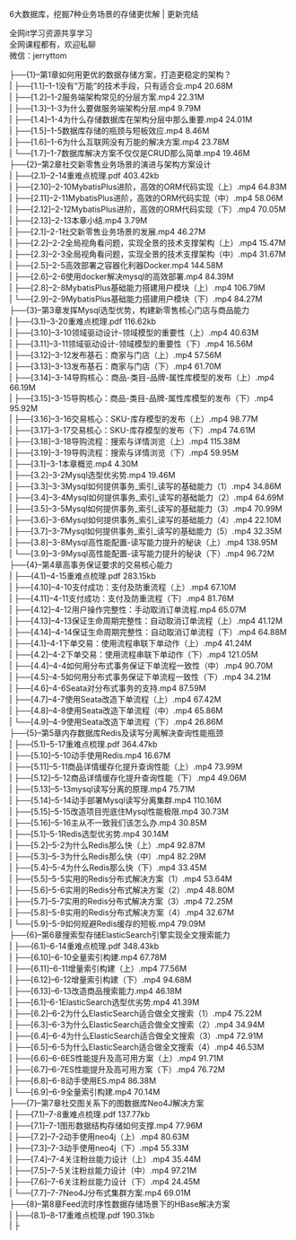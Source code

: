 6大数据库，挖掘7种业务场景的存储更优解 | 更新完结

全网it学习资源共享学习<br>全网课程都有，欢迎私聊<br>微信：jerryttom<br>

├──{1}–第1章如何用更优的数据存储方案，打造更稳定的架构？<br> | ├──[1.1]–1-1没有“万能”的技术手段，只有适合业.mp4 20.68M<br> | ├──[1.2]–1-2服务端架构常见的分层方案.mp4 22.31M<br> | ├──[1.3]–1-3为什么要做服务端架构分层.mp4 9.79M<br> | ├──[1.4]–1-4为什么存储数据库在架构分层中那么重要.mp4 24.01M<br> | ├──[1.5]–1-5数据库存储的瓶颈与短板效应.mp4 8.46M<br> | ├──[1.6]–1-6为什么互联网没有万能的解决方案.mp4 23.78M<br> | └──[1.7]–1-7数据库解决方案不仅仅是CRUD那么简单.mp4 19.46M<br> ├──{2}–第2章社交新零售业务场景的演进与架构方案设计<br> | ├──(2.1)–2-14重难点梳理.pdf 403.42kb<br> | ├──[2.10]–2-10MybatisPlus进阶，高效的ORM代码实现（上）.mp4 64.83M<br> | ├──[2.11]–2-11MybatisPlus进阶，高效的ORM代码实现（中）.mp4 58.06M<br> | ├──[2.12]–2-12MybatisPlus进阶，高效的ORM代码实现（下）.mp4 70.05M<br> | ├──[2.13]–2-13本章小结.mp4 3.79M<br> | ├──[2.1]–2-1社交新零售业务场景的发展.mp4 46.27M<br> | ├──[2.2]–2-2全局视角看问题，实现全景的技术支撑架构（上）.mp4 15.47M<br> | ├──[2.3]–2-3全局视角看问题，实现全景的技术支撑架构（中）.mp4 31.67M<br> | ├──[2.5]–2-5高效部署之容器化利器Docker.mp4 144.58M<br> | ├──[2.6]–2-6使用docker解决mysql的高效部署.mp4 84.39M<br> | ├──[2.8]–2-8MybatisPlus基础能力搭建用户模块（上）.mp4 106.79M<br> | └──[2.9]–2-9MybatisPlus基础能力搭建用户模块（下）.mp4 84.27M<br> ├──{3}–第3章发挥Mysql选型优势，构建新零售核心门店与商品能力<br> | ├──(3.1)–3-20重难点梳理.pdf 116.62kb<br> | ├──[3.10]–3-10领域驱动设计-领域模型的重要性（上）.mp4 40.63M<br> | ├──[3.11]–3-11领域驱动设计-领域模型的重要性（下）.mp4 16.56M<br> | ├──[3.12]–3-12发布基石：商家与门店（上）.mp4 57.56M<br> | ├──[3.13]–3-13发布基石：商家与门店（下）.mp4 61.70M<br> | ├──[3.14]–3-14导购核心：商品-类目-品牌-属性库模型的发布（上）.mp4 66.19M<br> | ├──[3.15]–3-15导购核心：商品-类目-品牌-属性库模型的发布（下）.mp4 95.92M<br> | ├──[3.16]–3-16交易核心：SKU-库存模型的发布（上）.mp4 98.77M<br> | ├──[3.17]–3-17交易核心：SKU-库存模型的发布（下）.mp4 74.61M<br> | ├──[3.18]–3-18导购流程：搜索与详情浏览（上）.mp4 115.38M<br> | ├──[3.19]–3-19导购流程：搜索与详情浏览（下）.mp4 59.95M<br> | ├──[3.1]–3-1本章概览.mp4 4.30M<br> | ├──[3.2]–3-2Mysql选型优劣势.mp4 19.46M<br> | ├──[3.3]–3-3Mysql如何提供事务_索引_读写的基础能力（1）.mp4 34.86M<br> | ├──[3.4]–3-4Mysql如何提供事务_索引_读写的基础能力（2）.mp4 64.69M<br> | ├──[3.5]–3-5Mysql如何提供事务_索引_读写的基础能力（3）.mp4 70.99M<br> | ├──[3.6]–3-6Mysql如何提供事务_索引_读写的基础能力（4）.mp4 22.10M<br> | ├──[3.7]–3-7Mysql如何提供事务_索引_读写的基础能力（5）.mp4 32.35M<br> | ├──[3.8]–3-8Mysql高性能配置-读写能力提升的秘诀（上）.mp4 138.95M<br> | └──[3.9]–3-9Mysql高性能配置-读写能力提升的秘诀（下）.mp4 96.72M<br> ├──{4}–第4章高事务保证要求的交易核心能力<br> | ├──(4.1)–4-15重难点梳理.pdf 283.15kb<br> | ├──[4.10]–4-10支付成功：支付及防重流程（上）.mp4 67.10M<br> | ├──[4.11]–4-11支付成功：支付及防重流程（下）.mp4 81.76M<br> | ├──[4.12]–4-12用户操作完整性：手动取消订单流程.mp4 65.07M<br> | ├──[4.13]–4-13保证生命周期完整性：自动取消订单流程（上）.mp4 41.12M<br> | ├──[4.14]–4-14保证生命周期完整性：自动取消订单流程（下）.mp4 64.88M<br> | ├──[4.1]–4-1下单交易：使用流程串联下单动作（上）.mp4 41.24M<br> | ├──[4.2]–4-2下单交易：使用流程串联下单动作（下）.mp4 121.05M<br> | ├──[4.4]–4-4如何用分布式事务保证下单流程一致性（中）.mp4 90.70M<br> | ├──[4.5]–4-5如何用分布式事务保证下单流程一致性（下）.mp4 34.21M<br> | ├──[4.6]–4-6Seata对分布式事务的支持.mp4 87.59M<br> | ├──[4.7]–4-7使用Seata改造下单流程（上）.mp4 67.42M<br> | ├──[4.8]–4-8使用Seata改造下单流程（中）.mp4 65.86M<br> | └──[4.9]–4-9使用Seata改造下单流程（下）.mp4 26.86M<br> ├──{5}–第5章内存数据库Redis及读写分离解决查询性能瓶颈<br> | ├──(5.1)–5-17重难点梳理.pdf 364.47kb<br> | ├──[5.10]–5-10动手使用Redis.mp4 16.67M<br> | ├──[5.11]–5-11商品详情缓存化提升查询性能（上）.mp4 73.99M<br> | ├──[5.12]–5-12商品详情缓存化提升查询性能（下）.mp4 49.06M<br> | ├──[5.13]–5-13mysql读写分离的原理.mp4 75.71M<br> | ├──[5.14]–5-14动手部署Mysql读写分离集群.mp4 110.16M<br> | ├──[5.15]–5-15改造项目兜底住Mysql性能极限.mp4 30.73M<br> | ├──[5.16]–5-16主从不一致我们该怎么办.mp4 30.85M<br> | ├──[5.1]–5-1Redis选型优劣势.mp4 30.14M<br> | ├──[5.2]–5-2为什么Redis那么快（上）.mp4 92.87M<br> | ├──[5.3]–5-3为什么Redis那么快（中）.mp4 82.29M<br> | ├──[5.4]–5-4为什么Redis那么快（下）.mp4 33.45M<br> | ├──[5.5]–5-5实用的Redis分布式解决方案（1）.mp4 53.64M<br> | ├──[5.6]–5-6实用的Redis分布式解决方案（2）.mp4 48.80M<br> | ├──[5.7]–5-7实用的Redis分布式解决方案（3）.mp4 72.25M<br> | ├──[5.8]–5-8实用的Redis分布式解决方案（4）.mp4 32.67M<br> | └──[5.9]–5-9如何规避Redis缓存的短板.mp4 79.09M<br> ├──{6}–第6章搜索型存储ElasticSearch引擎实现全文搜索能力<br> | ├──(6.1)–6-14重难点梳理.pdf 348.43kb<br> | ├──[6.10]–6-10全量索引构建.mp4 67.78M<br> | ├──[6.11]–6-11增量索引构建（上）.mp4 77.56M<br> | ├──[6.12]–6-12增量索引构建（下）.mp4 94.68M<br> | ├──[6.13]–6-13改造商品搜索能力.mp4 46.18M<br> | ├──[6.1]–6-1ElasticSearch选型优劣势.mp4 41.39M<br> | ├──[6.2]–6-2为什么ElasticSearch适合做全文搜索（1）.mp4 75.22M<br> | ├──[6.3]–6-3为什么ElasticSearch适合做全文搜索（2）.mp4 34.94M<br> | ├──[6.4]–6-4为什么ElasticSearch适合做全文搜索（3）.mp4 72.91M<br> | ├──[6.5]–6-5为什么ElasticSearch适合做全文搜索（4）.mp4 46.53M<br> | ├──[6.6]–6-6ES性能提升及高可用方案（上）.mp4 91.71M<br> | ├──[6.7]–6-7ES性能提升及高可用方案（下）.mp4 76.72M<br> | ├──[6.8]–6-8动手使用ES.mp4 86.38M<br> | └──[6.9]–6-9全量索引构建.mp4 70.14M<br> ├──{7}–第7章社交图关系下的图数据库Neo4J解决方案<br> | ├──(7.1)–7-8重难点梳理.pdf 137.77kb<br> | ├──[7.1]–7-1图形数据结构存储如何支撑.mp4 77.96M<br> | ├──[7.2]–7-2动手使用neo4j（上）.mp4 80.63M<br> | ├──[7.3]–7-3动手使用neo4j（下）.mp4 55.33M<br> | ├──[7.4]–7-4关注粉丝能力设计（上）.mp4 35.44M<br> | ├──[7.5]–7-5关注粉丝能力设计（中）.mp4 97.21M<br> | ├──[7.6]–7-6关注粉丝能力设计（下）.mp4 24.45M<br> | └──[7.7]–7-7Neo4J分布式集群方案.mp4 69.01M<br> ├──{8}–第8章Feed流时序性数据存储场景下的HBase解决方案<br> | ├──(8.1)–8-17重难点梳理.pdf 190.31kb<br> | ├